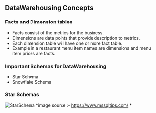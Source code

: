 ## DataWarehousing Concepts

### Facts and Dimension tables

- Facts consist of the metrics for the business.
- Dimensions are data points that provide description to metrics.
- Each dimension table will have one or more fact table.
- Example in a restaurant menu item names are dimensions and
  menu item prices are facts.

### Important Schemas for DataWarehousing
- Star Schema
- Snowflake Schema


### Star Schemas

![StarSchema](https://github.com/jehanjoshi007/MediaAssets/blob/master/StarSchema.png")
*image source :- https://www.mssqltips.com/ *
